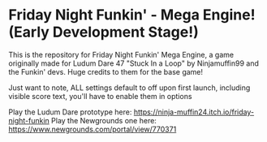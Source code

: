 # Friday Night Funkin' - Mega Engine! (Early Development Stage!)

This is the repository for Friday Night Funkin' Mega Engine, a game originally made for Ludum Dare 47 "Stuck In a Loop" by Ninjamuffin99 and the Funkin' devs.
Huge credits to them for the base game!

Just want to note, ALL settings default to off upon first launch, including visible score text, you'll have to enable them in options

Play the Ludum Dare prototype here: https://ninja-muffin24.itch.io/friday-night-funkin
Play the Newgrounds one here: https://www.newgrounds.com/portal/view/770371
